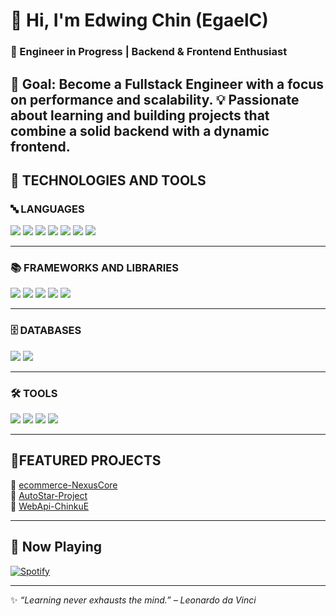 # 👋 Hi, I'm Edwing Chin (EgaelC)

### 🚀 Engineer in Progress | Backend & Frontend Enthusiast 

🎯 Goal: Become a **Fullstack Engineer** with a focus on performance and scalability. 
💡 Passionate about learning and building projects that combine a **solid backend** with a **dynamic frontend**.
---

## 🧰 TECHNOLOGIES AND TOOLS

### 🔤 LANGUAGES  
<p>
  <img src="https://img.shields.io/badge/TypeScript-3178C6?style=for-the-badge&logo=typescript&logoColor=white"/>
  <img src="https://img.shields.io/badge/Python-3776AB?style=for-the-badge&logo=python&logoColor=white"/>
  <img src="https://img.shields.io/badge/JavaScript-F7DF1E?style=for-the-badge&logo=javascript&logoColor=black"/>
  <img src="https://img.shields.io/badge/C++-00599C?style=for-the-badge&logo=cplusplus&logoColor=white"/>
  <img src="https://img.shields.io/badge/.NET-512BD4?style=for-the-badge&logo=dotnet&logoColor=white"/>
  <img src="https://img.shields.io/badge/HTML5-E34F26?style=for-the-badge&logo=html5&logoColor=white"/>
  <img src="https://img.shields.io/badge/CSS3-1572B6?style=for-the-badge&logo=css3&logoColor=white"/>
</p>

---

### 📚 FRAMEWORKS AND LIBRARIES
<p>
  <img src="https://img.shields.io/badge/Node.js-339933?style=for-the-badge&logo=nodedotjs&logoColor=white"/>
  <img src="https://img.shields.io/badge/Express-000000?style=for-the-badge&logo=express&logoColor=white"/>
  <img src="https://img.shields.io/badge/React-61DAFB?style=for-the-badge&logo=react&logoColor=black"/>
  <img src="https://img.shields.io/badge/TailwindCSS-06B6D4?style=for-the-badge&logo=tailwindcss&logoColor=white"/>
  <img src="https://img.shields.io/badge/Bootstrap-7952B3?style=for-the-badge&logo=bootstrap&logoColor=white"/>
</p>

---

### 🗄️ DATABASES
<p>
  <img src="https://img.shields.io/badge/MySQL-4479A1?style=for-the-badge&logo=mysql&logoColor=white"/>
  <img src="https://img.shields.io/badge/SQL%20Server-CC2927?style=for-the-badge&logo=microsoftsqlserver&logoColor=white"/>
</p>

---

### 🛠️ TOOLS  
<p>
  <img src="https://img.shields.io/badge/GitHub-181717?style=for-the-badge&logo=github&logoColor=white"/>
  <img src="https://img.shields.io/badge/GitHub%20Desktop-6F42C1?style=for-the-badge&logo=github&logoColor=white"/>
  <img src="https://img.shields.io/badge/VS%20Code-0078d7?style=for-the-badge&logo=visualstudiocode&logoColor=white"/>
  <img src="https://img.shields.io/badge/Postman-FF6C37?style=for-the-badge&logo=postman&logoColor=white"/>
</p>

---

## 📌FEATURED PROJECTS 
🔹 [ecommerce-NexusCore](https://github.com/EgaelC/ecommerce-NexusCore)  
🔹 [AutoStar-Project](https://github.com/EgaelC/AutoStar-Project)  
🔹 [WebApi-ChinkuE](https://github.com/EgaelC/WebApi-ChinkuE)  

---

## 🎵 Now Playing
[![Spotify](https://novatorem.vercel.app/api/spotify)](https://open.spotify.com/intl-es/track/1JSTJqkT5qHq8MDJnJbRE1?si=f8ed19ed03524353)  

---

✨ _“Learning never exhausts the mind.” – Leonardo da Vinci_  

